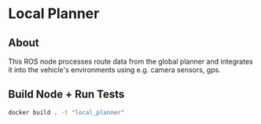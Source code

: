 
# Local Planner

## About
This ROS node processes route data from the global planner and integrates
it into the vehicle's environments using e.g. camera sensors, gps.

## Build Node + Run Tests

```sh
docker build . -t "local_planner"
```
